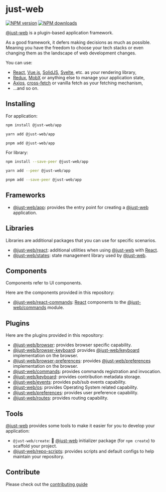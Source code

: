 # just-web

[![NPM version][npm-image]][npm-url]
[![NPM downloads][downloads-image]][downloads-url]

[@just-web] is a plugin-based application framework.

As a good framework, it defers making decisions as much as possible.
Meaning you have the freedom to choose your tech stacks or even changing them as the landscape of web development changes.

You can use:

- [React], [Vue.js], [SolidJS], [Svelte], etc. as your rendering library,
- [Redux], [MobX] or anything else to manage your application state,
- [Axios], [cross-fetch] or vanilla fetch as your fetching mechanism,
- ...and so on.

## Installing

For application:

```sh
npm install @just-web/app

yarn add @just-web/app

pnpm add @just-web/app
```

For library:

```sh
npm install --save-peer @just-web/app

yarn add --peer @just-web/app

pnpm add --save-peer @just-web/app
```

## Frameworks

- [@just-web/app]: provides the entry point for creating a [@just-web] application.

## Libraries

Libraries are additional packages that you can use for specific scenarios.

- [@just-web/react]: additional utilities when using [@just-web] with [React].
- [@just-web/states]: state management library used by [@just-web].

## Components

Components refer to UI components.

Here are the components provided in this repository:

- [@just-web/react-commands]: [React] components to the [@just-web/commands] module.

## Plugins

Here are the plugins provided in this repository:

- [@just-web/browser]: provides browser specific capability.
- [@just-web/browser-keyboard]: provides [@just-web/keyboard] implementation on the browser.
- [@just-web/browser-preferences]: provides [@just-web/preferences] implementation on the browser.
- [@just-web/commands]: provides commands registration and invocation.
- [@just-web/keyboard]: provides contribution metadata storage.
- [@just-web/events]: provides pub/sub events capability.
- [@just-web/os]: provides Operating System related capability.
- [@just-web/preferences]: provides user preference capability.
- [@just-web/routes]: provides routing capability.

## Tools

[@just-web] provides some tools to make it easier for you to develop your application:

- `@just-web/create`: 🚧 [@just-web] initializer package (for `npm create`) to scaffold your project.
- [@just-web/repo-scripts]: provides scripts and default configs to help maintain your repository.

## Contribute

Please check out the [contributing guide](./CONTRIBUTING.md)

[@just-web]: https://github.com/justland/just-web
[@just-web/app]: https://github.com/justland/just-web/tree/main/frameworks/app
[@just-web/browser-keyboard]: https://github.com/justland/just-web/tree/main/plugins/browser-keyboard
[@just-web/browser-preferences]: https://github.com/justland/just-web/tree/main/plugins/browser-preferences
[@just-web/browser]: https://github.com/justland/just-web/tree/main/plugins/browser
[@just-web/commands]: https://github.com/justland/just-web/tree/main/plugins/commands
[@just-web/keyboard]: https://github.com/justland/just-web/tree/main/plugins/keyboard
[@just-web/events]: https://github.com/justland/just-web/tree/main/plugins/events
[@just-web/os]: https://github.com/justland/just-web/tree/main/plugins/os
[@just-web/preferences]: https://github.com/justland/just-web/tree/main/plugins/preferences
[@just-web/react-commands]: https://github.com/justland/just-web/tree/main/components/react-commands
[@just-web/react]: https://github.com/justland/just-web/tree/main/libraries/react
[@just-web/repo-scripts]: https://github.com/justland/just-web/tree/main/tools/repo-scripts
[@just-web/routes]: https://github.com/justland/just-web/tree/main/plugins/routes
[@just-web/states]: https://github.com/justland/just-web/tree/main/libraries/states
[Axios]: https://axios-http.com/
[cross-fetch]: https://www.npmjs.com/package/cross-fetch
[downloads-image]: https://img.shields.io/npm/dm/@just-web/app.svg?style=flat
[downloads-url]: https://npmjs.org/package/@just-web/app
[MobX]: https://mobx.js.org/
[npm-image]: https://img.shields.io/npm/v/@just-web/app.svg?style=flat
[npm-url]: https://npmjs.org/package/@just-web/app
[React]: https://reactjs.org/
[Redux]: https://redux.js.org/
[SolidJS]: https://www.solidjs.com/
[Svelte]: https://svelte.dev/
[Vue.js]: https://vuejs.org/
